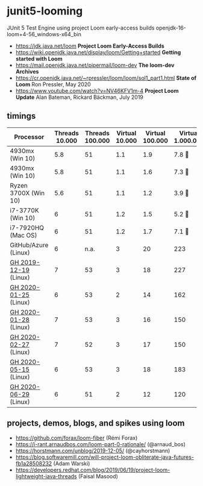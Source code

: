 # junit5-looming
JUnit 5 Test Engine using project Loom early-access builds
 openjdk-16-loom+4-56_windows-x64_bin
- https://jdk.java.net/loom **Project Loom Early-Access Builds**
- https://wiki.openjdk.java.net/display/loom/Getting+started **Getting started with Loom**
- https://mail.openjdk.java.net/pipermail/loom-dev **The loom-dev Archives**
- https://cr.openjdk.java.net/~rpressler/loom/loom/sol1_part1.html **State of Loom** Ron Pressler, May 2020
- https://www.youtube.com/watch?v=NV46KFV1m-4 **Project Loom Update** Alan Bateman, Rickard Bäckman, July 2019

## timings

| Processor              | Threads 10.000 | Threads 100.000 | Virtual 10.000 | Virtual 100.000 | Virtual 1.000.000|
|----------------------- |----------------|-----------------|----------------|---------------- |------------------|
|      4930mx (Win 10)   | 5.8            | 51              | 1.1            | 1.9             | 7.8 :rocket:     |
|      4930mx (Win 10)   | 5.8            | 51              | 1.1            | 1.6             | 7.3 :rocket:     |
| Ryzen 3700X (Win 10)   | 5.6            | 51              | 1.1            | 1.2             | 3.9 :rocket:     |
| i7-3770K (Win 10)      | 6              | 51              | 1.2            | 1.5             | 5.2 :rocket:     |
| i7-7920HQ (Mac OS)     | 6              | 51              | 1.2            | 1.7             | 7.1 :rocket:     |
| GitHub/Azure (Linux)   | 6              | n.a.            | 3              | 20              | 223              |
| [GH 2019-12-19] (Linux)| 7              | 53              | 3              | 18              | 227              |
| [GH 2020-01-25] (Linux)| 6              | 53              | 2              | 14              | 162              |
| [GH 2020-01-28] (Linux)| 7              | 53              | 3              | 16              | 150              |
| [GH 2020-02-27] (Linux)| 7              | 52              | 3              | 17              | 150              |
| [GH 2020-05-15] (Linux)| 6              | 53              | 3              | 18              | 183              |
| [GH 2020-06-29] (Linux)| 6              | 51              | 2              | 12              | 120              |

## projects, demos, blogs, and spikes using loom

- https://github.com/forax/loom-fiber (Rémi Forax)
- https://i-rant.arnaudbos.com/loom-part-0-rationale/ (@arnaud_bos)
- https://horstmann.com/unblog/2019-12-05/ (@cayhorstmann)
- https://blog.softwaremill.com/will-project-loom-obliterate-java-futures-fb1a28508232 (Adam Warski)
- https://developers.redhat.com/blog/2019/06/19/project-loom-lightweight-java-threads (Faisal Masood)


[GH 2019-12-19]: https://github.com/sormuras/junit5-looming/runs/356277420
[GH 2020-01-25]: https://github.com/sormuras/junit5-looming/runs/408878572
[GH 2020-01-28]: https://github.com/sormuras/junit5-looming/runs/412758929
[GH 2020-02-27]: https://github.com/sormuras/junit5-looming/runs/471973940
[GH 2020-05-15]: https://github.com/sormuras/junit5-looming/runs/678623328
[GH 2020-06-29]: https://github.com/sormuras/junit5-looming/runs/818706426
